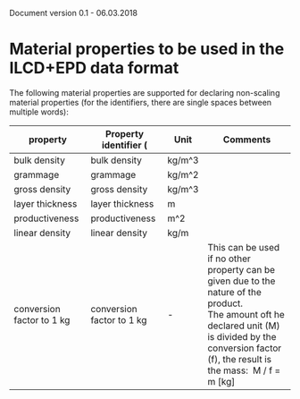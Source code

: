 Document version 0.1 - 06.03.2018

# Material properties to be used in the ILCD+EPD data format

The following material properties are supported for declaring non-scaling material properties (for the identifiers, there are single spaces between multiple words):

| **property** | **Property identifier (** | **Unit** | **Comments** |
| --- | --- | --- | --- |
| bulk density | bulk density | kg/m^3 |  |
| grammage | grammage | kg/m^2 |  |
| gross density | gross density | kg/m^3 |  |
| layer thickness | layer thickness | m |  |
| productiveness | productiveness | m^2 |  |
| linear density | linear density | kg/m |  |
| conversion factor to 1 kg | conversion factor to 1 kg | - | This can be used if no other property can be given due to the nature of the product.<br/>The amount oft he declared unit (M) is divided by the conversion factor (f), the result is the mass:  M / f = m [kg]|
